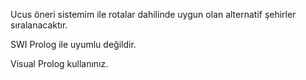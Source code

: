 Ucus öneri sistemim ile rotalar dahilinde uygun olan alternatif şehirler sıralanacaktır.

SWI Prolog ile uyumlu değildir.

Visual Prolog kullanınız.
